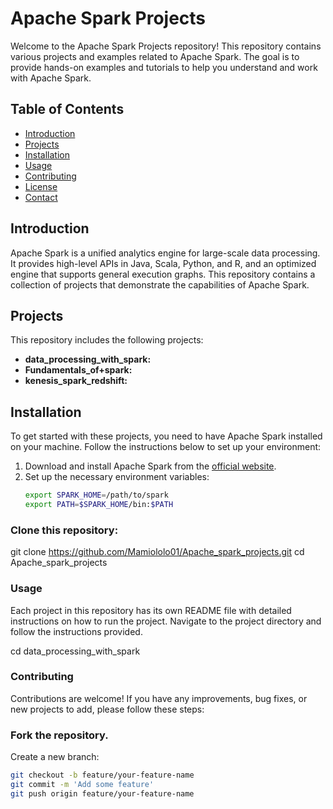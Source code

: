 # Apache Spark Projects

Welcome to the Apache Spark Projects repository! This repository contains various projects and examples related to Apache Spark. The goal is to provide hands-on examples and tutorials to help you understand and work with Apache Spark.

## Table of Contents

- [Introduction](#introduction)
- [Projects](#projects)
- [Installation](#installation)
- [Usage](#usage)
- [Contributing](#contributing)
- [License](#license)
- [Contact](#contact)

## Introduction

Apache Spark is a unified analytics engine for large-scale data processing. It provides high-level APIs in Java, Scala, Python, and R, and an optimized engine that supports general execution graphs. This repository contains a collection of projects that demonstrate the capabilities of Apache Spark.

## Projects

This repository includes the following projects:

- **data_processing_with_spark:** 
- **Fundamentals_of+spark:** 
- **kenesis_spark_redshift:** 


## Installation

To get started with these projects, you need to have Apache Spark installed on your machine. Follow the instructions below to set up your environment:

1. Download and install Apache Spark from the [official website](https://spark.apache.org/downloads.html).
2. Set up the necessary environment variables:
   ```bash
   export SPARK_HOME=/path/to/spark
   export PATH=$SPARK_HOME/bin:$PATH

### Clone this repository:

   git clone https://github.com/Mamiololo01/Apache_spark_projects.git
   cd Apache_spark_projects

### Usage

Each project in this repository has its own README file with detailed instructions on how to run the project. Navigate to the project directory and follow the instructions provided.

cd data_processing_with_spark

### Contributing

Contributions are welcome! If you have any improvements, bug fixes, or new projects to add, please follow these steps:

### Fork the repository.

Create a new branch:

   ```bash
   git checkout -b feature/your-feature-name
   git commit -m 'Add some feature'
   git push origin feature/your-feature-name